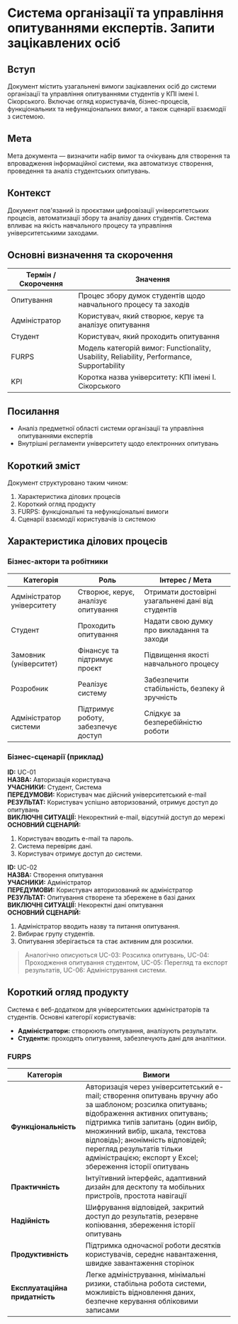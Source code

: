 # Система організації та управління опитуваннями експертів. Запити зацікавлених осіб

## Вступ
Документ містить узагальнені вимоги зацікавлених осіб до системи організації та управління опитуваннями студентів у КПІ імені І. Сікорського. Включає огляд користувачів, бізнес-процесів, функціональних та нефункціональних вимог, а також сценарії взаємодії з системою.

## Мета
Мета документа — визначити набір вимог та очікувань для створення та впровадження інформаційної системи, яка автоматизує створення, проведення та аналіз студентських опитувань.

## Контекст
Документ пов'язаний із проєктами цифровізації університетських процесів, автоматизації збору та аналізу даних студентів. Система впливає на якість навчального процесу та управління університетськими заходами.

## Основні визначення та скорочення
| Термін / Скорочення | Значення |
|--------------------|----------|
| Опитування         | Процес збору думок студентів щодо навчального процесу та заходів |
| Адміністратор      | Користувач, який створює, керує та аналізує опитування |
| Студент            | Користувач, який проходить опитування |
| FURPS              | Модель категорій вимог: Functionality, Usability, Reliability, Performance, Supportability |
| KPI                | Коротка назва університету: КПІ імені І. Сікорського |

## Посилання
- Аналіз предметної області системи організації та управління опитуваннями експертів
- Внутрішні регламенти університету щодо електронних опитувань

## Короткий зміст
Документ структуровано таким чином:
1. Характеристика ділових процесів
2. Короткий огляд продукту
3. FURPS: функціональні та нефункціональні вимоги
4. Сценарії взаємодії користувачів із системою

## Характеристика ділових процесів

### Бізнес-актори та робітники
| Категорія                | Роль                                           | Інтерес / Мета                                           |
|---------------------------|-----------------------------------------------|----------------------------------------------------------|
| Адміністратор університету | Створює, керує, аналізує опитування          | Отримати достовірні узагальнені дані від студентів       |
| Студент                   | Проходить опитування                           | Надати свою думку про викладання та заходи              |
| Замовник (університет)    | Фінансує та підтримує проєкт                  | Підвищення якості навчального процесу                   |
| Розробник                 | Реалізує систему                               | Забезпечити стабільність, безпеку й зручність           |
| Адміністратор системи      | Підтримує роботу, забезпечує доступ           | Слідкує за безперебійністю роботи                        |

### Бізнес-сценарії (приклад)

**ID:** UC-01  
**НАЗВА:** Авторизація користувача  
**УЧАСНИКИ:** Студент, Система  
**ПЕРЕДУМОВИ:** Користувач має дійсний університетський e-mail  
**РЕЗУЛЬТАТ:** Користувач успішно авторизований, отримує доступ до опитувань  
**ВИКЛЮЧНІ СИТУАЦІЇ:** Некоректний e-mail, відсутній доступ до мережі  
**ОСНОВНИЙ СЦЕНАРІЙ:**  
1. Користувач вводить e-mail та пароль.  
2. Система перевіряє дані.  
3. Користувач отримує доступ до системи.

**ID:** UC-02  
**НАЗВА:** Створення опитування  
**УЧАСНИКИ:** Адміністратор  
**ПЕРЕДУМОВИ:** Користувач авторизований як адміністратор  
**РЕЗУЛЬТАТ:** Опитування створене та збережене в базі даних  
**ВИКЛЮЧНІ СИТУАЦІЇ:** Некоректні дані опитування  
**ОСНОВНИЙ СЦЕНАРІЙ:**  
1. Адміністратор вводить назву та питання опитування.  
2. Вибирає групу студентів.  
3. Опитування зберігається та стає активним для розсилки.

> Аналогічно описуються UC-03: Розсилка опитувань, UC-04: Проходження опитування студентом, UC-05: Перегляд та експорт результатів, UC-06: Адміністрування системи.

## Короткий огляд продукту
Система є веб-додатком для університетських адміністраторів та студентів. Основні категорії користувачів:
- **Адміністратори:** створюють опитування, аналізують результати.  
- **Студенти:** проходять опитування, забезпечують дані для аналітики.  

### FURPS

| Категорія                | Вимоги                                                                 |
|---------------------------|-----------------------------------------------------------------------|
| **Функціональність**       | Авторизація через університетський e-mail; створення опитувань вручну або за шаблоном; розсилка опитувань; відображення активних опитувань; підтримка типів запитань (один вибір, множинний вибір, шкала, текстова відповідь); анонімність відповідей; перегляд результатів тільки адміністрацією; експорт у Excel; збереження історії опитувань |
| **Практичність**           | Інтуїтивний інтерфейс, адаптивний дизайн для десктопу та мобільних пристроїв, простота навігації |
| **Надійність**             | Шифрування відповідей, закритий доступ до результатів, резервне копіювання, збереження історії опитувань |
| **Продуктивність**         | Підтримка одночасної роботи десятків користувачів, середнє навантаження, швидке завантаження сторінок |
| **Експлуатаційна придатність** | Легке адміністрування, мінімальні ризики, стабільна робота системи, можливість відновлення даних, безпечне керування обліковими записами |
